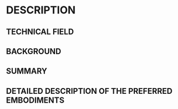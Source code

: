 # DESCRIPTION

## TECHNICAL FIELD

## BACKGROUND

## SUMMARY

## DETAILED DESCRIPTION OF THE PREFERRED EMBODIMENTS

